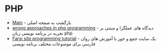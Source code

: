 # PHP


- [Main](./README.md) - بازگشت به صفحه اصلی 
- [wrong approaches in php programming](http://phpthewrongway.com) - دیدگاه های عملگرا و مبتنی بر تجربه در برنامه نویسی زبان php
- [Farsi site programming tutorial](http://ilikephp.ir)  - یک سایت جمع و جور با آموزش های روان فارسی برای موضوعات مختلف برنامه نویسی
